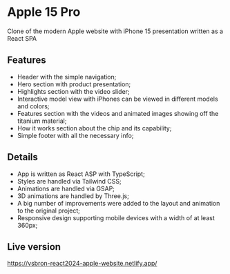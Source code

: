 # Apple 15 Pro

Clone of the modern Apple website with iPhone 15 presentation written as a React SPA

## Features

- Header with the simple navigation;
- Hero section with product presentation;
- Highlights section with the video slider;
- Interactive model view with iPhones can be viewed in different models and colors;
- Features section with the videos and animated images showing off the titanium material;
- How it works section about the chip and its capability;
- Simple footer with all the necessary info;

## Details

- App is written as React ASP with TypeScript;
- Styles are handled via Tailwind CSS;
- Animations are handled via GSAP;
- 3D animations are handled by Three.js;
- A big number of improvements were added to the layout and animation to the original project;
- Responsive design supporting mobile devices with a width of at least 360px;

## Live version

https://vsbron-react2024-apple-website.netlify.app/
